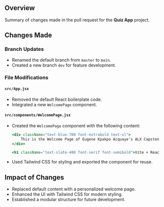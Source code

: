 ## Overview
Summary of changes made in the pull request for the **Quiz App** project.

## Changes Made

### Branch Updates
- Renamed the default branch from `master` to `main`.
- Created a new branch `dev` for feature development.

### File Modifications

#### `src/App.jsx`
- Removed the default React boilerplate code.
- Integrated a new `WelcomePage` component.

#### `src/components/WelcomePage.jsx`
- Created the `WelcomePage` component with the following content:
  ```jsx
  <div className="text-blue-700 font-extrabold text-xl"> 
      This is the Welcome Page of Eugene Kpakpo Acquaye's ALX Capstone Quiz
  </div>

  <h1 className="text-slate-400 font-serif font-semibold">Vite + React</h1>
  ```
- Used Tailwind CSS for styling and exported the component for reuse.

## Impact of Changes
- Replaced default content with a personalized welcome page.
- Enhanced the UI with Tailwind CSS for modern styling.
- Established a modular structure for future development.
